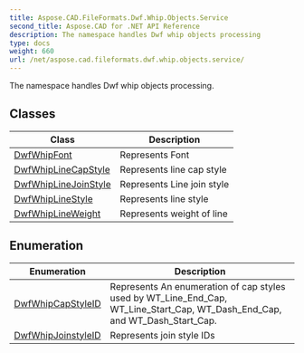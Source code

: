 ```yaml
---
title: Aspose.CAD.FileFormats.Dwf.Whip.Objects.Service
second_title: Aspose.CAD for .NET API Reference
description: The namespace handles Dwf whip objects processing
type: docs
weight: 660
url: /net/aspose.cad.fileformats.dwf.whip.objects.service/
---
```

The namespace handles Dwf whip objects processing.

## Classes

| Class | Description |
| --- | --- |
| [DwfWhipFont](./dwfwhipfont/) | Represents Font |
| [DwfWhipLineCapStyle](./dwfwhiplinecapstyle/) | Represents line cap style |
| [DwfWhipLineJoinStyle](./dwfwhiplinejoinstyle/) | Represents Line join style |
| [DwfWhipLineStyle](./dwfwhiplinestyle/) | Represents line style |
| [DwfWhipLineWeight](./dwfwhiplineweight/) | Represents weight of line |
## Enumeration

| Enumeration | Description |
| --- | --- |
| [DwfWhipCapStyleID](./dwfwhipcapstyleid/) | Represents An enumeration of cap styles used by WT_Line_End_Cap, WT_Line_Start_Cap, WT_Dash_End_Cap, and WT_Dash_Start_Cap. |
| [DwfWhipJoinstyleID](./dwfwhipjoinstyleid/) | Represents join style IDs |


